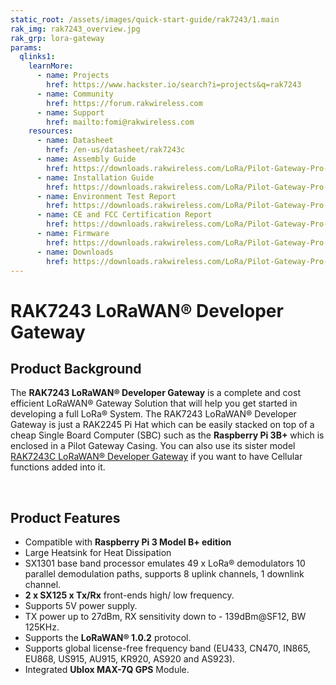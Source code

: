 ```yaml
---
static_root: /assets/images/quick-start-guide/rak7243/1.main
rak_img: rak7243_overview.jpg
rak_grp: lora-gateway
params:
  qlinks1:
    learnMore:
      - name: Projects
        href: https://www.hackster.io/search?i=projects&q=rak7243
      - name: Community
        href: https://forum.rakwireless.com
      - name: Support
        href: mailto:fomi@rakwireless.com
    resources:
      - name: Datasheet
        href: /en-us/datasheet/rak7243c
      - name: Assembly Guide
        href: https://downloads.rakwireless.com/LoRa/Pilot-Gateway-Pro-RAK7243/Application-Notes/Pilot_Gateway_Pro_RAK7243_without_LTE_Assembly_Guide.pdf
      - name: Installation Guide
        href: https://downloads.rakwireless.com/LoRa/Pilot-Gateway-Pro-RAK7243/Application-Notes/Pilot_Gateway_Pro_RAK7243_Installation_Guide_V1.0.pdf
      - name: Environment Test Report
        href: https://downloads.rakwireless.com/LoRa/Pilot-Gateway-Pro-RAK7243/Hardware-Specification/RAK7243_Environment_Test_Report.pdf
      - name: CE and FCC Certification Report
        href: https://downloads.rakwireless.com/LoRa/Pilot-Gateway-Pro-RAK7243/Certification-Report/
      - name: Firmware
        href: https://downloads.rakwireless.com/LoRa/Pilot-Gateway-Pro-RAK7243/Firmware/RAK7243_Latest_Firmware.zip
      - name: Downloads
        href: https://downloads.rakwireless.com/LoRa/Pilot-Gateway-Pro-RAK7243/
---
```


# RAK7243 LoRaWAN® Developer Gateway

<rk-img
  :src="`${$frontmatter.static_root}/rak7243_overview.jpg`"
  width="75%"
  figure-number="1"
  caption="RAK7243 LoRaWAN® Developer Gateway"
/>

## Product Background

The **RAK7243 LoRaWAN® Developer Gateway** is a complete and cost efficient LoRaWAN® Gateway Solution that will help you get started in developing a full LoRa® System. The RAK7243 LoRaWAN® Developer Gateway is just a RAK2245 Pi Hat which can be easily stacked on top of a cheap Single Board Computer (SBC) such as the **Raspberry Pi 3B+** which is enclosed in a Pilot Gateway Casing. You can also use its sister model [RAK7243C LoRaWAN® Developer Gateway](https://store.rakwireless.com/products/rak7243c-pilot-gateway) if you want to have Cellular functions added into it.

<rk-btn
  src="overview"
  label="Set up Your RAK7243 LoRaWAN® Developer Gateway"
/>

&nbsp;

<rk-quick-links :params="$page.frontmatter.params.qlinks1" />

## Product Features

- Compatible with **Raspberry Pi 3 Model B+ edition**
- Large Heatsink for Heat Dissipation
- SX1301 base band processor emulates 49 x LoRa® demodulators 10 parallel demodulation paths, supports 8 uplink channels, 1 downlink channel.
- **2 x SX125 x Tx/Rx** front-ends high/ low frequency.
- Supports 5V power supply.
- TX power up to 27dBm, RX sensitivity down to - 139dBm@SF12, BW 125KHz.
- Supports the **LoRaWAN® 1.0.2** protocol.
- Supports global license-free frequency band (EU433, CN470, IN865, EU868, US915, AU915, KR920, AS920 and AS923).
- Integrated **Ublox MAX-7Q GPS** Module.
